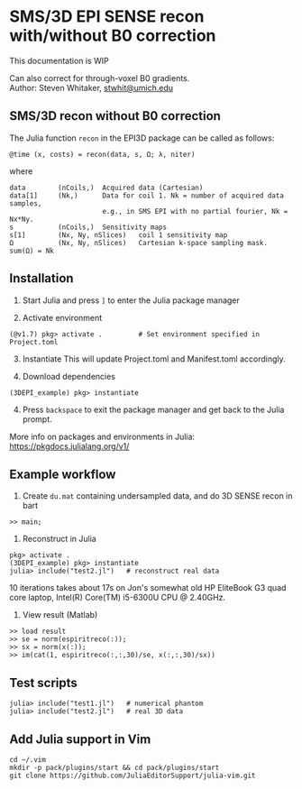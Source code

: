 # SMS/3D EPI SENSE recon with/without B0 correction

This documentation is WIP

Can also correct for through-voxel B0 gradients.  
Author: Steven Whitaker, stwhit@umich.edu


## SMS/3D recon without B0 correction

The Julia function `recon` in the EPI3D package can be called as follows:
```
@time (x, costs) = recon(data, s, Ω; λ, niter)
```
where 
```
data        (nCoils,)  Acquired data (Cartesian)
data[1]     (Nk,)      Data for coil 1. Nk = number of acquired data samples,
                       e.g., in SMS EPI with no partial fourier, Nk = Nx*Ny.
s           (nCoils,)  Sensitivity maps
s[1]        (Nx, Ny, nSlices)   coil 1 sensitivity map
Ω           (Nx, Ny, nSlices)   Cartesian k-space sampling mask. sum(Ω) = Nk
```

## Installation

1. Start Julia and press `]` to enter the Julia package manager

2. Activate environment
```
(@v1.7) pkg> activate .         # Set environment specified in Project.toml
```

3. Instantiate 
This will update Project.toml and Manifest.toml accordingly.

3. Download dependencies
```
(3DEPI_example) pkg> instantiate
```

4. Press `backspace` to exit the package manager and get back to the Julia prompt.

More info on packages and environments in Julia:
https://pkgdocs.julialang.org/v1/


## Example workflow

1. Create `du.mat` containing undersampled data,
and do 3D SENSE recon in bart
```
>> main;
```

1. Reconstruct in Julia
```
pkg> activate .
(3DEPI_example) pkg> instantiate
julia> include("test2.jl")   # reconstruct real data
```
10 iterations takes about 17s on Jon's somewhat old HP EliteBook G3 
quad core laptop, Intel(R) Core(TM) i5-6300U CPU @ 2.40GHz.


1. View result (Matlab)
```
>> load result
>> se = norm(espiritreco(:));
>> sx = norm(x(:));
>> im(cat(1, espiritreco(:,:,30)/se, x(:,:,30)/sx))
```


## Test scripts

```
julia> include("test1.jl")   # numerical phantom
julia> include("test2.jl")   # real 3D data
```


## Add Julia support in Vim

```
cd ~/.vim
mkdir -p pack/plugins/start && cd pack/plugins/start
git clone https://github.com/JuliaEditorSupport/julia-vim.git
```
